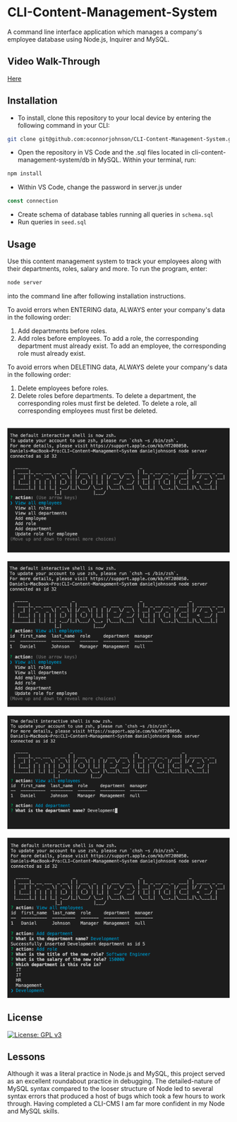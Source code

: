 # CLI-Content-Management-System
A command line interface application which manages a company's employee database using Node.js, Inquirer and MySQL. 

## Video Walk-Through 
[Here](https://drive.google.com/file/d/1xNW0-iYvIcTp6PT_sMkXXZ9lKlKgY1GW/view)

## Installation
- To install, clone this repository to your local device by entering the following command in your CLI:
```bash
git clone git@github.com:oconnorjohnson/CLI-Content-Management-System.git
```
- Open the repository in VS Code and the .sql files located in cli-content-management-system/db in MySQL. Within your terminal, run:
```bash
npm install
``` 
- Within VS Code, change the password in server.js under 
```javascript
const connection
```
- Create schema of database tables running all queries in ```schema.sql```
- Run queries in ```seed.sql``` 

## Usage 
Use this content management system to track your employees along with their departments, roles, salary and more. To run the program, enter:
```bash 
node server
```
into the command line after following installation instructions. 

To avoid errors when ENTERING data, ALWAYS enter your company's data in the following order: 
1. Add departments before roles.  
2. Add roles before employees. 
To add a role, the corresponding department must already exist. 
To add an employee, the corresponding role must already exist.

To avoid errors when DELETING data, ALWAYS delete your company's data in the following order: 
1. Delete employees before roles. 
2. Delete roles before departments.
To delete a department, the corresponding roles must first be deleted. 
To delete a role, all corresponding employees must first be deleted. 

<img> ![img1](assets/img1.png) </img>
<img> ![img2](assets/img2.png) </img>
<img> ![img3](assets/img3.png) </img>
<img> ![img4](assets/img4.png) </img>

## License 
[![License: GPL v3](https://img.shields.io/badge/License-GPLv3-blue.svg)](https://www.gnu.org/licenses/gpl-3.0)

## Lessons 
Although it was a literal practice in Node.js and MySQL, this project served as an excellent roundabout practice in debugging. The detailed-nature of MySQL syntax compared to the looser structure of Node led to several syntax errors that produced a host of bugs which took a few hours to work through. Having completed a CLI-CMS I am far more confident in my Node and MySQL skills. 
